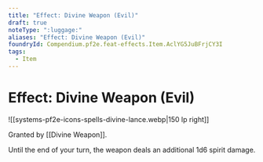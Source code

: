 ```yaml
---
title: "Effect: Divine Weapon (Evil)"
draft: true
noteType: ":luggage:"
aliases: "Effect: Divine Weapon (Evil)"
foundryId: Compendium.pf2e.feat-effects.Item.AclYG5JuBFrjCY3I
tags:
  - Item
---
```


# Effect: Divine Weapon (Evil)
![[systems-pf2e-icons-spells-divine-lance.webp|150 lp right]]

Granted by [[Divine Weapon]].

Until the end of your turn, the weapon deals an additional 1d6 spirit damage.
